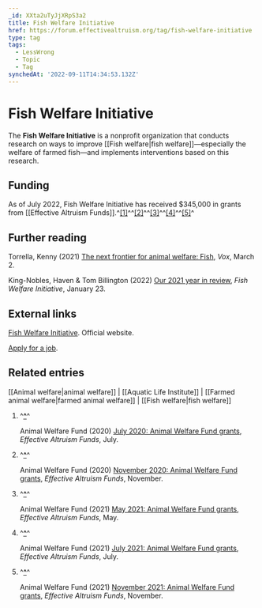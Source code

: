 ```yaml
---
_id: XXta2uTyJjXRpS3a2
title: Fish Welfare Initiative
href: https://forum.effectivealtruism.org/tag/fish-welfare-initiative
type: tag
tags:
  - LessWrong
  - Topic
  - Tag
synchedAt: '2022-09-11T14:34:53.132Z'
---
```

# Fish Welfare Initiative

The **Fish Welfare Initiative** is a nonprofit organization that conducts research on ways to improve [[Fish welfare|fish welfare]]—especially the welfare of farmed fish—and implements interventions based on this research.

Funding
-------

As of July 2022, Fish Welfare Initiative has received $345,000 in grants from [[Effective Altruism Funds]].^[\[1\]](#fn077hzww6hd7t)^^[\[2\]](#fnnemdo8orlzq)^^[\[3\]](#fnf25puu04jls)^^[\[4\]](#fn3782mqeldiw)^^[\[5\]](#fnw6cm0k29ach)^

Further reading
---------------

Torrella, Kenny (2021) [The next frontier for animal welfare: Fish](https://www.vox.com/future-perfect/22301931/fish-animal-welfare-plant-based), *Vox*, March 2.

King-Nobles, Haven & Tom Billington (2022) [Our 2021 year in review](https://www.fishwelfareinitiative.org/post/2021review), *Fish Welfare Initiative*, January 23.

External links
--------------

[Fish Welfare Initiative](https://www.fishwelfareinitiative.org/). Official website.

[Apply for a job](https://www.fishwelfareinitiative.org/jobs).

Related entries
---------------

[[Animal welfare|animal welfare]] | [[Aquatic Life Institute]] | [[Farmed animal welfare|farmed animal welfare]] | [[Fish welfare|fish welfare]]

1.  ^**[^](#fnref077hzww6hd7t)**^
    
    Animal Welfare Fund (2020) [July 2020: Animal Welfare Fund grants](https://funds.effectivealtruism.org/funds/payouts/july-2020-animal-welfare-fund-grants), *Effective Altruism Funds*, July. 
    
2.  ^**[^](#fnrefnemdo8orlzq)**^
    
    Animal Welfare Fund (2020) [November 2020: Animal Welfare Fund grants](https://funds.effectivealtruism.org/funds/payouts/november-2020-animal-welfare-fund-grants), *Effective Altruism Funds*, November. 
    
3.  ^**[^](#fnreff25puu04jls)**^
    
    Animal Welfare Fund (2021) [May 2021: Animal Welfare Fund grants](https://funds.effectivealtruism.org/funds/payouts/may-2021-animal-welfare-fund-grants), *Effective Altruism Funds*, May. 
    
4.  ^**[^](#fnref3782mqeldiw)**^
    
    Animal Welfare Fund (2021) [July 2021: Animal Welfare Fund grants](https://funds.effectivealtruism.org/funds/payouts/july-2021-animal-welfare-fund-grants), *Effective Altruism Funds*, July. 
    
5.  ^**[^](#fnrefw6cm0k29ach)**^
    
    Animal Welfare Fund (2021) [November 2021: Animal Welfare Fund grants](https://funds.effectivealtruism.org/funds/payouts/november-2021-animal-welfare-fund-grants), *Effective Altruism Funds*, November.